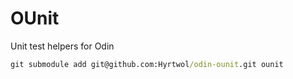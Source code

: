 # OUnit

Unit test helpers for Odin

```bat
git submodule add git@github.com:Hyrtwol/odin-ounit.git ounit
```
